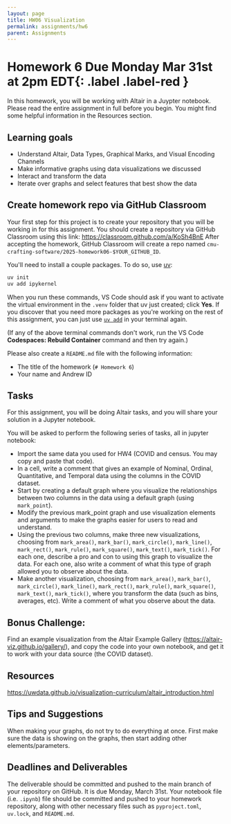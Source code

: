 ```yaml
---
layout: page
title: HW06 Visualization
permalink: assignments/hw6
parent: Assignments
---
```


# Homework 6 **Due Monday Mar 31st at 2pm EDT**{: .label .label-red }

In this homework, you will be working with Altair in a Juypter notebook.
Please read the entire assignment in full before you begin. You might find some helpful information in the Resources section.

## Learning goals

- Understand Altair, Data Types, Graphical Marks, and Visual Encoding Channels
- Make informative graphs using data visualizations we discussed
- Interact and transform the data
- Iterate over graphs and select features that best show the data

## Create homework repo via GitHub Classroom

Your first step for this project is to create your repository that you will be working in for this assignment. You should create a repository via GitHub Classroom using this link: <https://classroom.github.com/a/KoSh4BnE> After accepting the homework, GitHub Classroom will create a repo named `cmu-crafting-software/2025-homework06-$YOUR_GITHUB_ID`.

You'll need to install a couple packages. To do so, use [uv](https://docs.astral.sh/uv/):

```sh
uv init
uv add ipykernel
```

When you run these commands, VS Code should ask if you want to activate the virtual environment in the `.venv` folder that uv just created; click **Yes**. If you discover that you need more packages as you're working on the rest of this assignment, you can just use [`uv add`](https://docs.astral.sh/uv/concepts/projects/dependencies/#adding-dependencies) in your terminal again.

(If any of the above terminal commands don't work, run the VS Code **Codespaces: Rebuild Container** command and then try again.)

Please also create a `README.md` file with the following information:

- The title of the homework (`# Homework 6`)
- Your name and Andrew ID

## Tasks

For this assignment, you will be doing Altair tasks, and you will share your solution in a Jupyter notebook.

You will be asked to perform the following series of tasks, all in jupyter notebook:

- Import the same data you used for HW4 (COVID and census. You may copy and paste that code).
- In a cell, write a comment that gives an example of Nominal, Ordinal, Quantitative, and Temporal data using the columns in the COVID dataset.
- Start by creating a default graph where you visualize the relationships between two columns in the data using a default graph (using `mark_point`).
- Modify the previous mark_point graph and use visualization elements and arguments to make the graphs easier for users to read and understand.
- Using the previous two columns, make three new visualizations, choosing from `mark_area()`, `mark_bar()`, `mark_circle()`, `mark_line()`, `mark_rect()`, `mark_rule()`, `mark_square()`, `mark_text()`, `mark_tick()`. For each one, describe a pro and con to using this graph to visualize the data. For each one, also write a comment of what this type of graph allowed you to observe about the data.
- Make another visualization, choosing from `mark_area()`, `mark_bar()`, `mark_circle()`, `mark_line()`, `mark_rect()`, `mark_rule()`, `mark_square()`, `mark_text()`, `mark_tick()`, where you transform the data (such as bins, averages, etc). Write a comment of what you observe about the data.

## Bonus Challenge:

Find an example visualization from the Altair Example Gallery (<https://altair-viz.github.io/gallery/>), and copy the code into your own notebook, and get it to work with your data source (the COVID dataset).

## Resources

<https://uwdata.github.io/visualization-curriculum/altair_introduction.html>

## Tips and Suggestions

When making your graphs, do not try to do everything at once. First make sure the data is showing on the graphs, then start adding other elements/parameters.

## Deadlines and Deliverables

The deliverable should be committed and pushed to the main branch of your repository on GitHub. It is due Monday, March 31st. Your notebook file (i.e. `.ipynb`) file should be committed and pushed to your homework repository, along with other necessary files such as `pyproject.toml`, `uv.lock`, and `README.md`.

